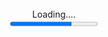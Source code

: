 <html>

<head>
  <meta name="viewport" content="width=device-width, initial-scale=1">
  <meta name="robots" content="noindex">
<title>voidtech.org</title>
<link rel="icon" type="image/x-icon" href="/photos/favicon.ico"/>
<link rel="stylesheet" href="styles.css"/>
</head>
<body>
<br>
<br>
<br>
<center>
<p text-align=center color=#909497 font-size=36px font="Arial">  
Loading....<br>
<progress id="file" value="70" max="100"> 50% </progress></p>
</center>
</body>
</html>
